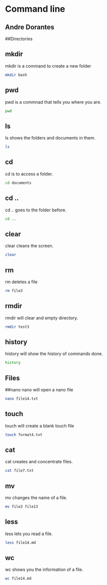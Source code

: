 # Command line
## Andre Dorantes

##Directories

## mkdir
mkdir is a command to create a new folder
```sh
mkdir bash
```

## pwd
pwd is a commnad that tells you where you are.
```sh
pwd
```

## ls
ls shows the folders and documents in them.
```sh
ls
```

## cd
cd is to access a folder.
```sh
cd documents
```

## cd ..
cd .. goes to the folder before.
```sh
cd ..
```

## clear
clear cleans the screen.
```sh
clear
```

## rm
rm deletes a file
```sh
rm file3
```

## rmdir
rmdir will clear and empty directory.
```sh
rmdir test3
```

## history
history will show the history of commands done.
```sh
history
```

## Files

##nano
nano will open a nano file
```sh
nano file14.txt
```

## touch
touch will create a blank touch file
```sh
touch format4.txt
```

## cat
cat creates and concentrate files.
```sh
cat file7.txt
```

## mv
mv changes the name of a file.
```sh
mv file3 file13
```

## less
less lets you read a file.
```sh
less file14.md
```

## wc
wc shows you the information of a file.
```sh
wc file14.md
```
